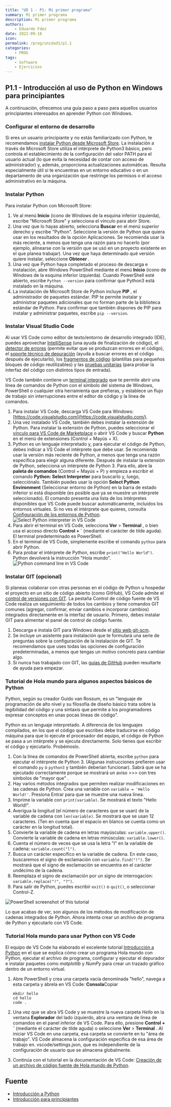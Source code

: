 ```yaml
---
title: "UD 1 - P1: Mi primer programa"
summary: Mi primer programa
description: Mi primer programa
authors:
    - Eduardo Fdez
date: 2022-09-18
icon: 
permalink: /prog/unidad1/p1.1
categories:
    - PROG
tags:
    - Software
    - Ejercicios
---
```


## P1.1 - Introducción al uso de Python en Windows para principiantes

A continuación, ofrecemos una guía paso a paso para aquellos usuarios principiantes interesados en aprender Python con Windows.

### Configurar el entorno de desarrollo

Si eres un usuario principiante y no estás familiarizado con Python, te recomendamos [instalar Python desde Microsoft Store](https://www.microsoft.com/p/python-37/9nj46sx7x90p?activetab=pivot:overviewtab). La instalación a través de Microsoft Store utiliza el intérprete de Python3 básico, pero controla el establecimiento de la configuración del valor PATH para el usuario actual (lo que evita la necesidad de contar con acceso de administrador) y, además, proporciona actualizaciones automáticas. Resulta especialmente útil si te encuentras en un entorno educativo o en un departamento de una organización que restringe los permisos o el acceso administrativo en la máquina.

### Instalar Python

Para instalar Python con Microsoft Store:

1. Ve al menú **Inicio** (icono de Windows de la esquina inferior izquierda), escribe "Microsoft Store" y selecciona el vínculo para abrir Store.
2. Una vez que lo hayas abierto, selecciona **Buscar** en el menú superior derecho y escribe "Python". Seleccione la versión de Python que quiera usar en los resultados de la opción Aplicaciones. Se recomienda usar la más reciente, a menos que tenga una razón para no hacerlo (por ejemplo, alinearse con la versión que se usó en un proyecto existente en el que planea trabajar). Una vez que haya determinado qué versión quiere instalar, seleccione  **Obtener** .
3. Una vez que Python haya completado el proceso de descarga e instalación, abre Windows PowerShell mediante el menú **Inicio** (icono de Windows de la esquina inferior izquierda). Cuando PowerShell esté abierto, escribe `Python --version` para confirmar que Python3 está instalado en la máquina.
4. La instalación de Microsoft Store de Python incluye  **PIP** , el administrador de paquetes estándar. PIP te permite instalar y administrar paquetes adicionales que no forman parte de la biblioteca estándar de Python. Para confirmar que también dispones de PIP para instalar y administrar paquetes, escribe `pip --version`.

### Instalar Visual Studio Code

Al usar VS Code como editor de texto/entorno de desarrollo integrado (IDE), puedes aprovechar [IntelliSense](https://code.visualstudio.com/docs/editor/intellisense) (una ayuda de finalización de código), el [detector de errores](https://code.visualstudio.com/docs/python/linting) (permite evitar que se produzcan errores en el código), el [soporte técnico de depuración](https://code.visualstudio.com/docs/python/debugging) (ayuda a buscar errores en el código después de ejecutarlo), los [fragmentos de código](https://code.visualstudio.com/docs/editor/userdefinedsnippets) (plantillas para pequeños bloques de código reutilizables) y las [pruebas unitarias](https://code.visualstudio.com/docs/python/unit-testing) (para probar la interfaz del código con distintos tipos de entrada).

VS Code también contiene un [terminal integrado](https://code.visualstudio.com/docs/editor/integrated-terminal) que te permite abrir una línea de comandos de Python con el símbolo del sistema de Windows, PowerShell o cualquier otra herramienta que prefieras, y establece un flujo de trabajo sin interrupciones entre el editor de código y la línea de comandos.

1. Para instalar VS Code, descarga VS Code para Windows: [https://code.visualstudio.com](https://code.visualstudio.com/).
2. Una vez instalado VS Code, también debes instalar la extensión de Python. Para instalar la extensión de Python, puedes seleccionar el [vínculo para VS Code de Marketplace](https://marketplace.visualstudio.com/items?itemName=ms-python.python) o abrir VS Code y buscar **Python** en el menú de extensiones (Control + Mayús + X).
3. Python es un lenguaje interpretado y, para ejecutar el código de Python, debes indicar a VS Code el intérprete que debe usar. Se recomienda usar la versión más reciente de Python, a menos que tenga una razón específica para elegir alguna diferente. Después de instalar la extensión de Python, selecciona un intérprete de Python 3. Para ello, abre la **paleta de comandos** (Control + Mayús + P) y empieza a escribir el comando **Python: Select Interpreter** para buscarlo y, luego, selecciónalo. También puedes usar la opción **Select Python Environment** (Seleccionar entorno de Python) en la barra de estado inferior si está disponible (es posible que ya se muestre un intérprete seleccionado). El comando presenta una lista de los intérpretes disponibles que VS Code puede buscar automáticamente, incluidos los entornos virtuales. Si no ves el intérprete que quieres, consulta [Configuración de los entornos de Python](https://code.visualstudio.com/docs/python/environments).
   ![Select Python interpreter in VS Code](https://learn.microsoft.com/es-es/windows/images/interpreterselection.gif)
4. Para abrir el terminal en VS Code, selecciona  **Ver** > **Terminal** , o bien usa el acceso directo **Control + `** (mediante el carácter de tilde aguda). El terminal predeterminado es PowerShell.
5. En el terminal de VS Code, simplemente escribe el comando `python` para abrir Python.
6. Para probar el intérprete de Python, escribe `print("Hello World")`. Python devolverá la instrucción "Hola mundo".
   ![Python command line in VS Code](https://learn.microsoft.com/es-es/windows/images/python-in-vscode.png)

### Instalar GIT (opcional)

Si planeas colaborar con otras personas en el código de Python u hospedar el proyecto en un sitio de código abierto (como GitHub), VS Code admite el [control de versiones con GIT](https://code.visualstudio.com/docs/editor/versioncontrol#_git-support). La pestaña Control de código fuente de VS Code realiza un seguimiento de todos los cambios y tiene comandos GIT comunes (agregar, confirmar, enviar cambios e incorporar cambios) integrados directamente en la interfaz de usuario. Primero, debes instalar GIT para alimentar el panel de control de código fuente.

1. Descarga e instala GIT para Windows desde el [sitio web git-scm](https://git-scm.com/download/win).
2. Se incluye un asistente para instalación que te formulará una serie de preguntas sobre la configuración de la instalación de GIT. Te recomendamos que uses todas las opciones de configuración predeterminadas, a menos que tengas un motivo concreto para cambiar algo.
3. Si nunca has trabajado con GIT, las [guías de GitHub](https://guides.github.com/) pueden resultarte de ayuda para empezar.

### Tutorial de Hola mundo para algunos aspectos básicos de Python
Python, según su creador Guido van Rossum, es un "lenguaje de programación de alto nivel y su filosofía de diseño básico trata sobre la legibilidad del código y una sintaxis que permite a los programadores expresar conceptos en unas pocas líneas de código".

Python es un lenguaje interpretado. A diferencia de los lenguajes compilados, en los que el código que escribes debe traducirse en código máquina para que lo ejecute el procesador del equipo, el código de Python se pasa a un intérprete y se ejecuta directamente. Solo tienes que escribir el código y ejecutarlo. Probémoslo.

1. Con la línea de comandos de PowerShell abierta, escribe `python` para ejecutar el intérprete de Python 3. (Algunas instrucciones prefieren usar el comando `py` o `python3` y también deberían funcionar). Sabrá que se ha ejecutado correctamente porque se mostrará un aviso >>> con tres símbolos de "mayor que" .
2. Hay varios métodos integrados que permiten realizar modificaciones en las cadenas de Python. Crea una variable con `variable = 'Hello World!'`. Presiona Entrar para que se muestre una nueva línea.
3. Imprime la variable con `print(variable)`. Se mostrará el texto "Hello World!".
4. Averigua la longitud (el número de caracteres que se usan) de la variable de cadena con `len(variable)`. Se mostrará que se usan 12 caracteres. (Ten en cuenta que el espacio en blanco se cuenta como un carácter en la longitud total).
5. Convierte la variable de cadena en letras mayúsculas: `variable.upper()`. Convierte la variable de cadena en letras minúsculas: `variable.lower()`.
6. Cuenta el número de veces que se usa la letra "l" en la variable de cadena: `variable.count("l")`.
7. Busca un carácter específico en la variable de cadena. En este caso, buscaremos el signo de exclamación con `variable.find("!")`. Se mostrará que el signo de exclamación se encuentra en el carácter undécimo de la cadena.
8. Reemplaza el signo de exclamación por un signo de interrogación: `variable.replace("!", "?")`.
9. Para salir de Python, puedes escribir `exit()` o `quit()`, o seleccionar Control-Z.

![PowerShell screenshot of this tutorial](https://learn.microsoft.com/es-es/windows/images/hello-world-basics.png)

Lo que acabas de ver, son algunos de los métodos de modificación de cadenas integrados de Python. Ahora intenta crear un archivo de programa de Python y ejecutarlo con VS Code.

### Tutorial Hola mundo para usar Python con VS Code

El equipo de VS Code ha elaborado el excelente tutorial [Introducción a Python](https://code.visualstudio.com/docs/python/python-tutorial#_start-vs-code-in-a-project-workspace-folder) en el que se explica cómo crear un programa Hola mundo con Python, ejecutar el archivo de programa, configurar y ejecutar el depurador e instalar paquetes como *matplotlib* y *NumPy* para crear un trazado gráfico dentro de un entorno virtual.

1. Abre PowerShell y crea una carpeta vacía denominada "hello", navega a esta carpeta y ábrela en VS Code:
   **Consola**Copiar

   ```
   mkdir hello
   cd hello
   code .
   ```
2. Una vez que se abra VS Code y se muestre la nueva carpeta *Hello* en la ventana **Explorador** del lado izquierdo, abra una ventana de línea de comandos en el panel inferior de VS Code. Para ello, presione **Control + `** (mediante el carácter de tilde aguda) o seleccione  **Ver** > **Terminal** . Al iniciar VS Code en una carpeta, esa carpeta se convierte en tu "área de trabajo". VS Code almacena la configuración específica de esa área de trabajo en. vscode/settings.json, que es independiente de la configuración de usuario que se almacena globalmente.
3. Continúa con el tutorial en la documentación de VS Code: [Creación de un archivo de código fuente de Hola mundo de Python](https://code.visualstudio.com/docs/python/python-tutorial#_create-a-python-hello-world-source-code-file).


## Fuente
* [Introducción a Python](https://learn.microsoft.com/es-es/windows/python/)
* [Introducción para principiantes](https://learn.microsoft.com/es-es/windows/python/beginners)